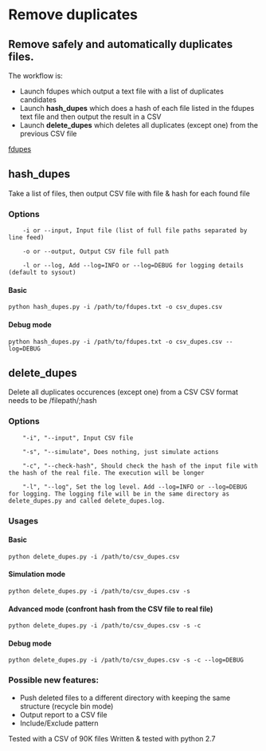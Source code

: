 # Remove duplicates

## Remove safely and automatically duplicates files.

The workflow is:
- Launch fdupes which output a text file with a list of duplicates candidates
- Launch **hash_dupes** which does a hash of each file listed in the fdupes text file and then output the result in a CSV
- Launch **delete_dupes** which deletes all duplicates (except one) from the previous CSV file

[fdupes](https://github.com/adrianlopezroche/fdupes)


## hash_dupes
Take a list of files, then output CSV file with file & hash for each found file

### Options
```
	-i or --input, Input file (list of full file paths separated by line feed)

	-o or --output, Output CSV file full path

	-l or --log, Add --log=INFO or --log=DEBUG for logging details (default to sysout)
```

#### Basic
```
python hash_dupes.py -i /path/to/fdupes.txt -o csv_dupes.csv
```

#### Debug mode
```
python hash_dupes.py -i /path/to/fdupes.txt -o csv_dupes.csv --log=DEBUG
```


## delete_dupes

Delete all duplicates occurences (except one) from a CSV
CSV format needs to be /filepath/;hash <LF>

### Options
```
	"-i", "--input", Input CSV file

	"-s", "--simulate", Does nothing, just simulate actions

	"-c", "--check-hash", Should check the hash of the input file with the hash of the real file. The execution will be longer

	"-l", "--log", Set the log level. Add --log=INFO or --log=DEBUG for logging. The logging file will be in the same directory as delete_dupes.py and called delete_dupes.log.
```

### Usages

#### Basic
```
python delete_dupes.py -i /path/to/csv_dupes.csv
```

#### Simulation mode
```
python delete_dupes.py -i /path/to/csv_dupes.csv -s
```

#### Advanced mode (confront hash from the CSV file to real file)
```
python delete_dupes.py -i /path/to/csv_dupes.csv -s -c
```

#### Debug mode
```
python delete_dupes.py -i /path/to/csv_dupes.csv -s -c --log=DEBUG
```

### Possible new features:
- Push deleted files to a different directory with keeping the same structure (recycle bin mode)
- Output report to a CSV file
- Include/Exclude pattern


Tested with a CSV of 90K files
Written & tested with python 2.7